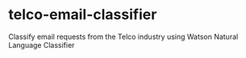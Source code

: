 # telco-email-classifier
Classify email requests from the Telco industry using Watson Natural Language Classifier
